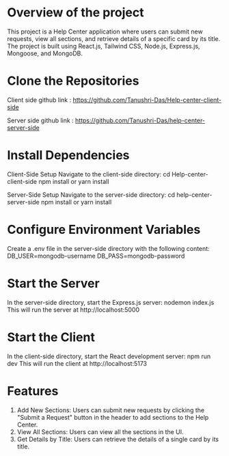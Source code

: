 # Overview of the project
This project is a Help Center application where users can submit new requests, view all sections, and retrieve details of a specific card by its title. The project is built using React.js, Tailwind CSS, Node.js, Express.js, Mongoose, and MongoDB.

# Clone the Repositories
Client side github link : https://github.com/Tanushri-Das/Help-center-client-side

Server side github link : https://github.com/Tanushri-Das/help-center-server-side

# Install Dependencies
Client-Side Setup
Navigate to the client-side directory: 
cd Help-center-client-side
npm install or yarn install

Server-Side Setup
Navigate to the server-side directory:
cd help-center-server-side
npm install or yarn install

# Configure Environment Variables
Create a .env file in the server-side directory with the following content:
DB_USER=mongodb-username
DB_PASS=mongodb-password

# Start the Server
In the server-side directory, start the Express.js server: nodemon index.js
This will run the server at http://localhost:5000

# Start the Client
In the client-side directory, start the React development server: npm run dev
This will run the client at http://localhost:5173

# Features
1. Add New Sections: Users can submit new requests by clicking the "Submit a Request" button in the header to add sections to the Help Center.
2. View All Sections: Users can view all the sections in the UI.
3. Get Details by Title: Users can retrieve the details of a single card by its title.